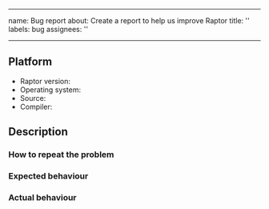 <!--
SPDX-FileCopyrightText: 2006-2025 Knut Reinert & Freie Universität Berlin
SPDX-FileCopyrightText: 2016-2025 Knut Reinert & MPI für molekulare Genetik
SPDX-License-Identifier: CC0-1.0
-->

---
name: Bug report
about: Create a report to help us improve Raptor
title: ''
labels: bug
assignees: ''

---

## Platform

  - Raptor version: <!-- enter version or commit here -->
  - Operating system: <!-- enter output of `uname -a` here-->
  - Source: <!-- bioconda or compiled from source, etc. -->
  - Compiler: <!-- if compiled from source: enter output of `/path/to/compiler -v` here -->

## Description

### How to repeat the problem

<!-- step to repeat the problem, code snippets, compiler flags... -->

### Expected behaviour

<!-- what you thought would happen -->

### Actual behaviour

<!-- what happens -->
